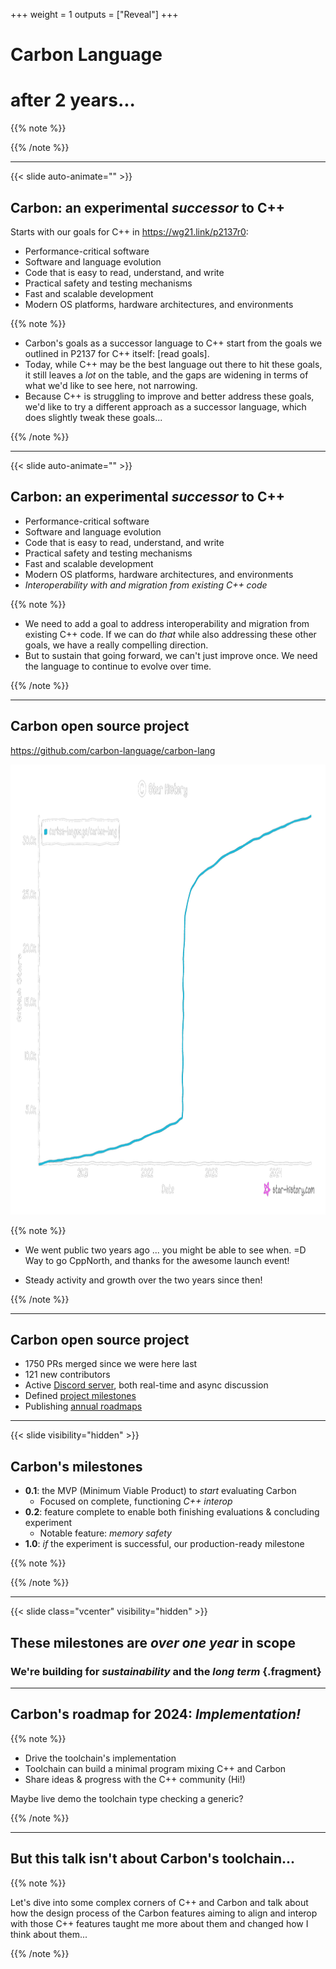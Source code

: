 +++
weight = 1
outputs = ["Reveal"]
+++

# Carbon Language

# after 2 years...

{{% note %}}

{{% /note %}}

---

{{< slide auto-animate="" >}}

## Carbon: an experimental _successor_ to C++

Starts with our goals for C++ in https://wg21.link/p2137r0:

- Performance-critical software
- Software and language evolution
- Code that is easy to read, understand, and write
- Practical safety and testing mechanisms
- Fast and scalable development
- Modern OS platforms, hardware architectures, and environments

{{% note %}}

- Carbon's goals as a successor language to C++ start from the goals we outlined
  in P2137 for C++ itself: [read goals].
- Today, while C++ may be the best language out there to hit these goals, it
  still leaves a _lot_ on the table, and the gaps are widening in terms of what
  we'd like to see here, not narrowing.
- Because C++ is struggling to improve and better address these goals, we'd like
  to try a different approach as a successor language, which does slightly tweak
  these goals...

{{% /note %}}

---

{{< slide auto-animate="" >}}

## Carbon: an experimental _successor_ to C++

- Performance-critical software
- Software and <span class="fragment highlight" data-fragment-index="3">language
  evolution</span>
- Code that is easy to read, understand, and write
- Practical safety and testing mechanisms
- Fast and scalable development
- Modern OS platforms, hardware architectures, and environments
- <span class="fragment highlight" data-fragment-index="1">_Interoperability</span>
  with and
  <span class="fragment highlight" data-fragment-index="2">migration</span> from
  existing C++ code_

{{% note %}}

- We need to add a goal to address interoperability and migration from existing
  C++ code. If we can do _that_ while also addressing these other goals, we have
  a really compelling direction.
- But to sustain that going forward, we can't just improve once. We need the
  language to continue to evolve over time.

{{% /note %}}

---

## Carbon open source project

https://github.com/carbon-language/carbon-lang

<div class="diagram-center">
<a href="https://star-history.com/#carbon-language/carbon-lang">
<img alt="Carbon's GitHub star history graph"
     src="carbon-star-history.webp"
     height="720">
</a>
</div>

{{% note %}}

- We went public two years ago ... you might be able to see when. =D Way to go
  CppNorth, and thanks for the awesome launch event!

- Steady activity and growth over the two years since then!

{{% /note %}}

---

## Carbon open source project

- 1750 PRs merged since we were here last
- 121 new contributors
- Active [Discord server](https://discord.gg/ZjVdShJDAs), both real-time and async discussion
- Defined [project milestones](https://github.com/carbon-language/carbon-lang/blob/trunk/docs/project/milestones.md)
- Publishing [annual roadmaps](https://github.com/carbon-language/carbon-lang/blob/trunk/docs/project/roadmap.md)

---
{{< slide visibility="hidden" >}}

## Carbon's milestones

- **0.1**: the MVP (Minimum Viable Product) to _start_ evaluating Carbon
  - Focused on complete, functioning _C++ interop_
- **0.2**: feature complete to enable both finishing evaluations & concluding
  experiment
  - Notable feature: _memory safety_
- **1.0**: _if_ the experiment is successful, our production-ready milestone

{{% note %}}

{{% /note %}}

---
{{< slide class="vcenter" visibility="hidden" >}}

## These milestones are **_over one year_** in scope

### We're building for _sustainability_ and the _long term_ {.fragment}

---

## Carbon's roadmap for 2024: _Implementation!_

{{% note %}}

- Drive the toolchain's implementation
- Toolchain can build a minimal program mixing C++ and Carbon
- Share ideas & progress with the C++ community (Hi!)

Maybe live demo the toolchain type checking a generic?

{{% /note %}}

---

## But this talk isn't about Carbon's toolchain...

{{% note %}}

Let's dive into some complex corners of C++ and Carbon and talk about how the
design process of the Carbon features aiming to align and interop with those C++
features taught me more about them and changed how I think about them...

{{% /note %}}
